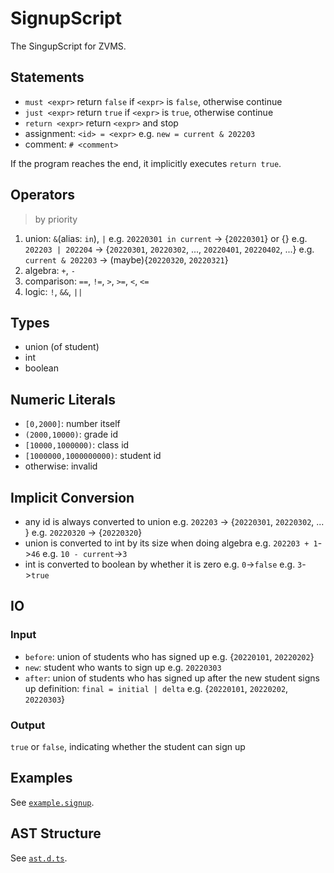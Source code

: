 # SignupScript

The SingupScript for ZVMS.

## Statements

- `must <expr>`
  return `false` if `<expr>` is `false`, otherwise continue
- `just <expr>`
  return `true` if `<expr>` is `true`, otherwise continue
- `return <expr>`
  return `<expr>` and stop
- assignment: `<id> = <expr>`
  e.g. `new = current & 202203`
- comment: `# <comment>`

If the program reaches the end, it implicitly executes `return true`.

## Operators

> by priority

1. union: `&`(alias: `in`), `|`
   e.g. `20220301 in current` -> {`20220301`} or {}
   e.g. `202203 | 202204` -> {`20220301`, `20220302`, ..., `20220401`, `20220402`, ...}
   e.g. `current & 202203` -> (maybe){`20220320`, `20220321`}
2. algebra: `+`, `-`
3. comparison: `==`, `!=`, `>`, `>=`, `<`, `<=`
4. logic: `!`, `&&`, `||`

## Types

- union (of student)
- int
- boolean

## Numeric Literals

- `[0,2000]`: number itself
- `(2000,10000)`: grade id
- `[10000,1000000)`: class id
- `[1000000,1000000000)`: student id
- otherwise: invalid

## Implicit Conversion

- any id is always converted to union
  e.g. `202203` -> {`20220301`, `20220302`, ... }
  e.g. `20220320` -> {`20220320`}
- union is converted to int by its size when doing algebra
  e.g. `202203 + 1`->`46`
  e.g. `10 - current`->`3`
- int is converted to boolean by whether it is zero
  e.g. `0`->`false`
  e.g. `3`->`true`

## IO

### Input

- `before`: union of students who has signed up
  e.g. {`20220101`, `20220202`}
- `new`: student who wants to sign up
  e.g. `20220303`
- `after`: union of students who has signed up after the new student signs up
  definition: `final = initial | delta`
  e.g. {`20220101`, `20220202`, `20220303`}

### Output

`true` or `false`, indicating whether the student can sign up

## Examples

See [`example.signup`](./example.signup).


## AST Structure

See [`ast.d.ts`](./ast.d.ts).
